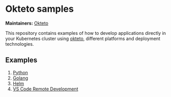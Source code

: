 # Okteto samples

**Maintainers:** [Okteto](https://github.com/okteto)

This repository contains examples of how to develop applications directly in your Kubernetes cluster using [okteto](https://okteto.com), different platforms and deployment technologies.  

## Examples

1. [Python](python/README.md)
1. [Golang](golang/README.md)
1. [Helm](helm/README.md)
1. [VS Code Remote Development](vscode/README.md)
